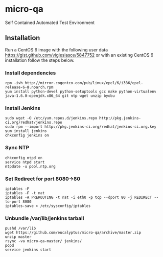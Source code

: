 micro-qa
========

Self Contained Automated Test Environment

## Installation

Run a CentOS 6 image with the following user data https://gist.github.com/viglesiasce/5847752 or with an existing CentOS 6 installation follow the steps below.

### Install dependencies
```
rpm -ivh http://mirror.cogentco.com/pub/linux/epel/6/i386/epel-release-6-8.noarch.rpm
yum install python-devel python-setuptools gcc make python-virtualenv java-1.6.0-openjdk.x86_64 git ntp wget unzip byobu
```

### Install Jenkins
```
sudo wget -O /etc/yum.repos.d/jenkins.repo http://pkg.jenkins-ci.org/redhat/jenkins.repo
sudo rpm --import http://pkg.jenkins-ci.org/redhat/jenkins-ci.org.key
yum install jenkins
chkconfig jenkins on
```

### Sync NTP
```
chkconfig ntpd on
service ntpd start
ntpdate -u pool.ntp.org
```

### Set Redirect for port 8080->80
```
iptables -F
iptables -F -t nat
iptables -A PREROUTING -t nat -i eth0 -p tcp --dport 80 -j REDIRECT --to-port 8080
iptables-save > /etc/sysconfig/iptables
```

### Unbundle /var/lib/jenkins tarball
```
pushd /var/lib
wget https://github.com/eucalyptus/micro-qa/archive/master.zip
unzip master
rsync -va micro-qa-master/ jenkins/
popd
service jenkins start
```
